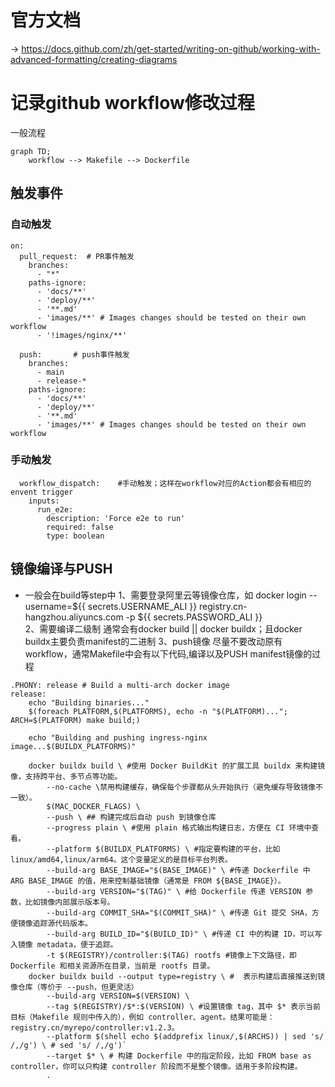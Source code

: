 #  官方文档
-> https://docs.github.com/zh/get-started/writing-on-github/working-with-advanced-formatting/creating-diagrams
# 记录github workflow修改过程
一般流程
```mermaid
graph TD;
    workflow --> Makefile --> Dockerfile
```

## 触发事件
### 自动触发
```
on:
  pull_request:  # PR事件触发
    branches:
      - "*"
    paths-ignore:
      - 'docs/**'
      - 'deploy/**'
      - '**.md'
      - 'images/**' # Images changes should be tested on their own workflow
      - '!images/nginx/**'

  push:       # push事件触发
    branches:
      - main
      - release-*
    paths-ignore:
      - 'docs/**'
      - 'deploy/**'
      - '**.md'
      - 'images/**' # Images changes should be tested on their own workflow
```
### 手动触发

```
  workflow_dispatch:    #手动触发；这样在workflow对应的Action都会有相应的envent trigger
    inputs:
      run_e2e:
        description: 'Force e2e to run'
        required: false
        type: boolean
```

## 镜像编译与PUSH
- 一般会在build等step中
1、需要登录阿里云等镜像仓库，如
           docker login --username=${{ secrets.USERNAME_ALI }} registry.cn-hangzhou.aliyuncs.com -p ${{ secrets.PASSWORD_ALI }}        
2、需要编译二级制
通常会有docker build || docker buildx；且docker buildx主要负责manifest的二进制
3、push镜像
尽量不要改动原有workflow，通常Makefile中会有以下代码,编译以及PUSH manifest镜像的过程
```
.PHONY: release # Build a multi-arch docker image
release: 
	echo "Building binaries..."
	$(foreach PLATFORM,$(PLATFORMS), echo -n "$(PLATFORM)..."; ARCH=$(PLATFORM) make build;)

	echo "Building and pushing ingress-nginx image...$(BUILDX_PLATFORMS)"

	docker buildx build \ #使用 Docker BuildKit 的扩展工具 buildx 来构建镜像，支持跨平台、多节点等功能。
		--no-cache \禁用构建缓存，确保每个步骤都从头开始执行（避免缓存导致镜像不一致）。
		$(MAC_DOCKER_FLAGS) \
		--push \ ## 构建完成后自动 push 到镜像仓库
		--progress plain \ #使用 plain 格式输出构建日志，方便在 CI 环境中查看。
		--platform $(BUILDX_PLATFORMS) \ #指定要构建的平台，比如 linux/amd64,linux/arm64。这个变量定义的是目标平台列表。
		--build-arg BASE_IMAGE="$(BASE_IMAGE)" \ #传递 Dockerfile 中 ARG BASE_IMAGE 的值，用来控制基础镜像（通常是 FROM ${BASE_IMAGE}）。
		--build-arg VERSION="$(TAG)" \ #给 Dockerfile 传递 VERSION 参数，比如镜像内部展示版本号。
		--build-arg COMMIT_SHA="$(COMMIT_SHA)" \ #传递 Git 提交 SHA，方便镜像追踪源代码版本。
		--build-arg BUILD_ID="$(BUILD_ID)" \ #传递 CI 中的构建 ID，可以写入镜像 metadata，便于追踪。
		-t $(REGISTRY)/controller:$(TAG) rootfs #镜像上下文路径，即 Dockerfile 和相关资源所在目录，当前是 rootfs 目录。
    docker buildx build --output type=registry \ #	表示构建后直接推送到镜像仓库（等价于 --push，但更灵活）
		--build-arg VERSION=$(VERSION) \ 
		--tag $(REGISTRY)/$*:$(VERSION) \ #设置镜像 tag，其中 $* 表示当前目标（Makefile 规则中传入的），例如 controller、agent。结果可能是：
registry.cn/myrepo/controller:v1.2.3。
		--platform $(shell echo $(addprefix linux/,$(ARCHS)) | sed 's/ /,/g') \ # sed 's/ /,/g')`
		--target $* \ #	构建 Dockerfile 中的指定阶段，比如 FROM base as controller，你可以只构建 controller 阶段而不是整个镜像。适用于多阶段构建。
		.
```


